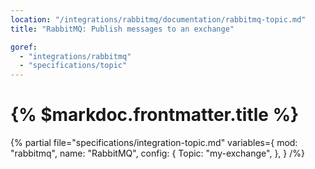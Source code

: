 ```yaml
---
location: "/integrations/rabbitmq/documentation/rabbitmq-topic.md"
title: "RabbitMQ: Publish messages to an exchange"

goref:
  - "integrations/rabbitmq"
  - "specifications/topic"
---
```


# {% $markdoc.frontmatter.title %}

{% partial file="specifications/integration-topic.md" variables={
    mod: "rabbitmq",
    name: "RabbitMQ",
    config: {
      Topic: "my-exchange",
    },
  }
/%} 
